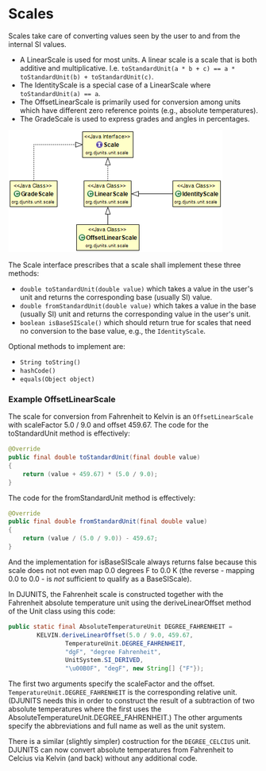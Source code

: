 # Scales

Scales take care of converting values seen by the user to and from the internal SI values.

* A LinearScale is used for most units. A linear scale is a scale that is both additive and multiplicative. I.e. `toStandardUnit(a * b + c) == a * toStandardUnit(b) + toStandardUnit(c)`.
* The IdentityScale is a special case of a LinearScale where `toStandardUnit(a) == a`.
* The OffsetLinearScale is primarily used for conversion among units which have different zero reference points (e.g., absolute temperatures).
* The GradeScale is used to express grades and angles in percentages.

![](images/scales.png)

The Scale interface prescribes that a scale shall implement these three methods:
* `double toStandardUnit(double value)` which takes a value in the user's unit and returns the corresponding base (usually SI) value.
* `double fromStandardUnit(double value)` which takes a value in the base (usually SI) unit and returns the corresponding value in the user's unit.
* `boolean isBaseSIScale()` which should return true for scales that need no conversion to the base value, e.g., the `IdentityScale`.

Optional methods to implement are:
* `String toString()`
* `hashCode()`
* `equals(Object object)`

### Example OffsetLinearScale

The scale for conversion from Fahrenheit to Kelvin is an `OffsetLinearScale` with scaleFactor 5.0 / 9.0 and offset 459.67. The code for the toStandardUnit method is effectively:

```java
@Override
public final double toStandardUnit(final double value)
{
    return (value + 459.67) * (5.0 / 9.0);
}
```

The code for the fromStandardUnit method is effectively:

```java
@Override
public final double fromStandardUnit(final double value)
{
    return (value / (5.0 / 9.0)) - 459.67;
}
```

And the implementation for isBaseSIScale always returns false because this scale does not not even map 0.0 degrees F to 0.0&nbsp;K (the reverse - mapping 0.0 to 0.0 - is _not_ sufficient to qualify as a BaseSIScale).

In DJUNITS, the Fahrenheit scale is constructed together with the Fahrenheit absolute temperature unit using the deriveLinearOffset method of the Unit class using this code:

```java
public static final AbsoluteTemperatureUnit DEGREE_FAHRENHEIT =
        KELVIN.deriveLinearOffset(5.0 / 9.0, 459.67,
                TemperatureUnit.DEGREE_FAHRENHEIT,
                "dgF", "degree Fahrenheit",
                UnitSystem.SI_DERIVED,
                "\u00B0F", "degF", new String[] {"F"});
```

The first two arguments specify the scaleFactor and the offset. `TemperatureUnit.DEGREE_FAHRENHEIT` is the corresponding relative unit. (DJUNITS needs this in order to construct the result of a subtraction of two absolute temperatures where the first uses the AbsoluteTemperatureUnit.DEGREE_FAHRENHEIT.) The other arguments specify the abbreviations and full name as well as the unit system.

There is a similar (slightly simpler) costruction for the `DEGREE_CELCIUS` unit. DJUNITS can now convert absolute temperatures from Fahrenheit to Celcius via Kelvin (and back) without any additional code.
